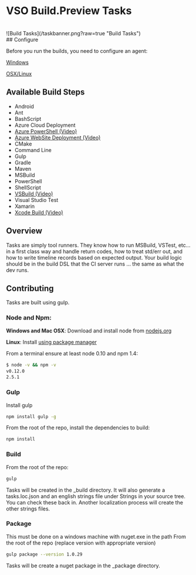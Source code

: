 # VSO Build.Preview Tasks
<br/>
![Build Tasks](/taskbanner.png?raw=true "Build Tasks")
<br/>
## Configure

Before you run the builds, you need to configure an agent:

[Windows](http://youtu.be/V2-cPzggChg)

[OSX/Linux](https://github.com/Microsoft/vso-agent)

## Available Build Steps

* Android
* Ant
* BashScript
* Azure Cloud Deployment
* [Azure PowerShell (Video)](http://youtu.be/uRI94SJ_XoE)
* [Azure WebSite Deployment (Video)](http://youtu.be/aLprCE3uRHs)
* CMake
* Command Line
* Gulp
* Gradle
* Maven
* MSBuild
* PowerShell
* ShellScript
* [VSBuild (Video)](http://youtu.be/Jx8s7KAATH4)
* Visual Studio Test
* Xamarin
* [Xcode Build (Video)](http://youtu.be/OxmBuqtgHuM)

## Overview
Tasks are simply tool runners.  They know how to run MSBuild, VSTest, etc... in a first class way and handle return codes, how to treat std/err out, and how to write timeline records based on expected output.  Your build logic should be in the build
DSL that the CI server runs ... the same as what the dev runs.

## Contributing
Tasks are built using gulp.  

### Node and Npm:
**Windows and Mac OSX**: Download and install node from [nodejs.org](http://nodejs.org/)

**Linux**: Install [using package manager](https://github.com/joyent/node/wiki/Installing-Node.js-via-package-manager)

From a terminal ensure at least node 0.10 and npm 1.4:
```bash
$ node -v && npm -v
v0.12.0
2.5.1
```

### Gulp

Install gulp
```bash
npm install gulp -g
```

From the root of the repo, install the dependencies to build:
```bash
npm install
```

### Build
From the root of the repo:
```bash
gulp
```

Tasks will be created in the _build directory.  It will also generate a tasks.loc.json and an english strings file under Strings in your source tree.  You can check these back in.  Another localization process will create the other strings files.

### Package
This must be done on a windows machine with nuget.exe in the path
From the root of the repo (replace version with appropriate version)
```bash
gulp package --version 1.0.29
```

Tasks will be create a nuget package in the _package directory.
